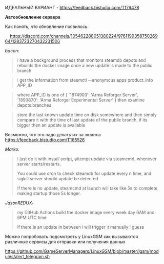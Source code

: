 ИДЕАЛЬНЫЙ ВАРИАНТ - https://feedback.bistudio.com/T179478

**Автообновление сервера**

Как понять, что обновление появилось

&nbsp;&nbsp;&nbsp;&nbsp;https://discord.com/channels/105462288051380224/976119935875026964/1283723270432231506

_bacon:_
> I have a background process that monitors steamdb depots and rebuilds the docker image once a new update is made to the public branch

> I get the information from steamctl --anonymous apps product_info APP_ID

> where APP_ID is one of
  {
    '1874900': 'Arma Reforger Server', 
    '1890870': 'Arma Reforger Experimental Server'
  }
> then examine depots.branches

> store the last known update time on disk somewhere and then simply compare it with the time of last update of the public branch, if its bigger then an update is available

Возможно, что это надо делать из-за нюанса https://feedback.bistudio.com/T165526

_Marko:_
> I just do it with install script, attempt update via steamcmd, whenever server starts/restarts.
> 
> You could use cron to check steamdb for update every n time, and sigkill server should update be detected
> 
> If there is no update, steamcmd at launch will take like 5s to complete, making startup those 5s longer.

_JasonREDUX:_ 
> my GitHub Actions build the docker image every week day 6AM and 6PM UTC time
> 
> if there is an update in between i will trigger it manually i guess



Можно попробовать подсмотреть у LinuxGSM как вызываются различные сервисы для отправки или получения данных

https://github.com/GameServerManagers/LinuxGSM/blob/master/lgsm/modules/alert_telegram.sh
